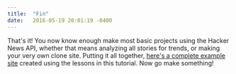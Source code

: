 ```yaml
---
title:  "Fin"
date:   2016-05-19 20:01:19 -0400
---
```

That's it! You now know enough make most basic projects using the Hacker News API, whether that means analyzing all stories for trends, or making your very own clone site. Putting it all together, [here's a complete example site](http://hnews.co) created using the lessons in this tutorial. Now go make something!